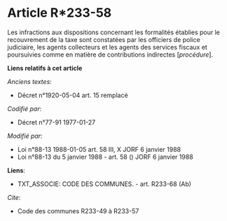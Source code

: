 # Article R*233-58

Les infractions aux dispositions concernant les formalités établies pour le recouvrement de la taxe sont constatées par les
officiers de police judiciaire, les agents collecteurs et les agents des services fiscaux et poursuivies comme en matière de
contributions indirectes [*procédure*].

**Liens relatifs à cet article**

_Anciens textes_:

  - Décret n°1920-05-04 art. 15 remplacé

_Codifié par_:

  - Décret n°77-91 1977-01-27

_Modifié par_:

  - Loi n°88-13 1988-01-05 art. 58 III, X JORF 6 janvier 1988
  - Loi n°88-13 du 5 janvier 1988 - art. 58 () JORF 6 janvier 1988

**Liens**:

  - TXT_ASSOCIE: CODE DES COMMUNES. - art. R233-68 (Ab)

_Cite_:

  - Code des communes R233-49 à R233-57
